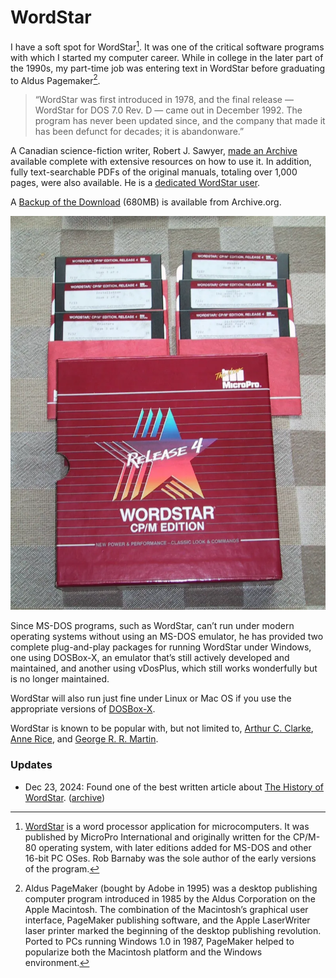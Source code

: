 # WordStar

I have a soft spot for WordStar[^WordStar]. It was one of the critical software programs with which I started my computer career. While in college in the later part of the 1990s, my part-time job was entering text in WordStar before graduating to Aldus Pagemaker[^AldusPageMaker].

> “WordStar was first introduced in 1978, and the final release — WordStar for DOS 7.0 Rev. D — came out in December 1992. The program has never been updated since, and the company that made it has been defunct for decades; it is abandonware.”

A Canadian science-fiction writer, Robert J. Sawyer, [made an Archive](https://sfwriter.com/ws7.htm) available complete with extensive resources on how to use it. In addition, fully text-searchable PDFs of the original manuals, totaling over 1,000 pages, were also available. He is a [dedicated WordStar user](https://sfwriter.com/wordstar.htm).

A [Backup of the Download](https://archive.org/details/wordstar-7-archive-by-sawyer) (680MB) is available from Archive.org. 

![WordStar](/static/2024/wordstar.webp)

Since MS-DOS programs, such as WordStar, can’t run under modern operating systems without using an MS-DOS emulator, he has provided two complete plug-and-play packages for running WordStar under Windows, one using DOSBox-X, an emulator that’s still actively developed and maintained, and another using vDosPlus, which still works wonderfully but is no longer maintained.

WordStar will also run just fine under Linux or Mac OS if you use the appropriate versions of [DOSBox-X](https://dosbox-x.com).

WordStar is known to be popular with, but not limited to, [Arthur C. Clarke](https://en.wikipedia.org/wiki/Arthur_C._Clarke), [Anne Rice](https://en.wikipedia.org/wiki/Anne_Rice), and [George R. R. Martin](https://en.wikipedia.org/wiki/George_R._R._Martin).

### Updates

- Dec 23, 2024: Found one of the best written article about [The History of WordStar](https://www.abortretry.fail/p/arrogant-difficult-powerful). ([archive](https://archive.is/wJvD8))

[^WordStar]: [WordStar](https://en.wikipedia.org/wiki/WordStar) is a word processor application for microcomputers. It was published by MicroPro International and originally written for the CP/M-80 operating system, with later editions added for MS-DOS and other 16-bit PC OSes. Rob Barnaby was the sole author of the early versions of the program.
[^AldusPageMaker]: Aldus PageMaker (bought by Adobe in 1995) was a desktop publishing computer program introduced in 1985 by the Aldus Corporation on the Apple Macintosh. The combination of the Macintosh’s graphical user interface, PageMaker publishing software, and the Apple LaserWriter laser printer marked the beginning of the desktop publishing revolution. Ported to PCs running Windows 1.0 in 1987, PageMaker helped to popularize both the Macintosh platform and the Windows environment.